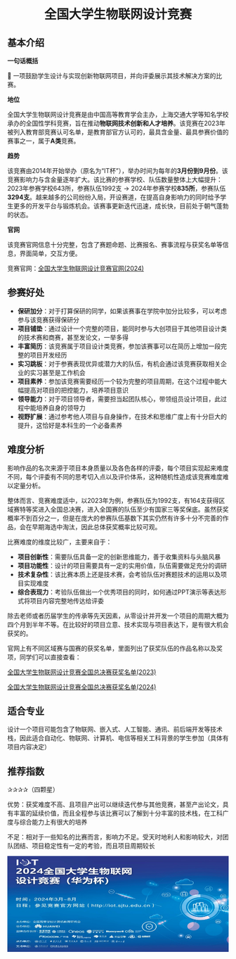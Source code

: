 
<h1 style="text-align:center;">全国大学生物联网设计竞赛</h1>

## 基本介绍
**一句话概括**

🌟 一项鼓励学生设计与实现创新物联网项目，并向评委展示其技术解决方案的比赛。

**地位**

全国大学生物联网设计竞赛是由中国高等教育学会主办，上海交通大学等知名学校承办的全国性学科竞赛，旨在推动**物联网技术创新和人才培养**。该竞赛在2023年被列入教育部竞赛认可名单，是教育部官方认可的，最具含金量、最具参赛价值的赛事之一，属于**A类**竞赛。

**趋势**

该竞赛由2014年开始举办（原名为“IT杯”），举办时间为每年的**3月份到9月份**。该竞赛影响力与含金量逐年扩大。该比赛的参赛学校、队伍数量整体上大幅提升：2023年参赛学校643所，参赛队伍1992支 -> 2024年参赛学校**835所**，参赛队伍**3294支**。越来越多的公司纷纷入局，开设赛道，在提高自身影响力的同时给予学生更多的开发平台与锻炼机会。该赛事更新迭代迅速，成长快，目前处于朝气蓬勃的状态。

**官网**

该竞赛官网信息十分完整，包含了赛题命题、比赛报名、赛事流程与获奖名单等信息，界面简单，交互方便。

竞赛官网：[全国大学生物联网设计竞赛官网(2024)](https://iot.sjtu.edu.cn/Default.aspx)

## 参赛好处
- **保研加分**：对于打算保研的同学，如果该赛事在学院中加分比较多，可以考虑参与该竞赛获得保研分
- **项目铺垫**：通过设计一个完整的项目，能同时参与大创项目于其他项目设计类的技术赛和商赛，甚至发论文，一举多得
- **丰富简历**：该竞赛属于项目设计类竞赛，参加该赛事可以在简历上增加一段完整的项目开发经历
- **实习跳板**：对于参赛表现优异或潜力大的队伍，有机会通过该竞赛获取相关企业的实习甚至是工作机会
- **项目素养**：参加该竞赛需要经历一个较为完整的项目周期，在这个过程中能大幅提高对项目的把控能力，培养项目意识
- **领导能力**：对于项目领导者，需要担当起团队核心，带领组员设计项目，此过程中能培养自身的领导力
- **视野扩展**：通过参考他人项目与自身操作，在技术和思维广度上有十分巨大的提升，这恰好是本科生的一个必备素养

## 难度分析

影响作品的名次来源于项目本身质量以及各色各样的评委，每个项目实现起来难度不同，每个评委有不同的思考切入点以及评价体系，这种随机性造成该竞赛难度难以定量分析。

整体而言、竞赛难度适中，以2023年为例，参赛队伍为1992支，有164支获得区域赛特等奖进入全国总决赛，进入全国赛的队伍至少有国家三等奖保底。虽然获奖概率不到百分之一，但是在庞大的参赛队伍基数下其实仍然有许多十分不完善的作品，会在早期海选中淘汰，因此总体获奖概率比较可观。

比赛难度的维度比较广，主要来自于：
- **项目创新性**：需要队伍具备一定的创新思维能力，善于收集资料与头脑风暴
- **项目功能性**：设计的项目需要具有一定的实用价值，队伍需要做足充分的调研
- **技术复杂性**：该比赛本质上还是技术赛，会考验队伍对赛题技术的运用以及项目实现难度
- **综合表现力**：考验队伍做出一个优秀项目的同时，如何通过PPT演示等表达形式将项目内容完整地传达给评委

除去老师或者历届学生的传承等先天因素，从零设计并开发一个项目的周期大概为四个月到半年不等。在比较好的项目立意、技术实现与项目表达下，是有很大机会获奖的。

官网上有不同区域赛与国赛的获奖名单，里面列出了获奖队伍的作品名称以及奖项，同学们可以直接查看：

[全国大学生物联网设计竞赛全国总决赛获奖名单(2023)](https://iot.sjtu.edu.cn/ueditor/net/upload/file/20230828/6382880578102673265474365.pdf)

[全国大学生物联网设计竞赛全国总决赛获奖名单(2024)](https://iot.sjtu.edu.cn/show.aspx?info_lb=34&info_id=4038&flag=2)
<!-- 此外，我们还准备了一些参赛作品的项目文档与PPT以及对应的奖项，会员们可以点击[这里](www.baidu.com)领取 -->

## 适合专业
设计一个项目可能包含了物联网、嵌入式、人工智能、通讯、前后端开发等技术栈，因此适合自动化、物联网、计算机、电信等相关工科背景的学生参加（具体有项目内容决定）

## 推荐指数
✰✰✰✰（四颗星）

优势：获奖难度不高、且项目产出可以继续迭代参与其他竞赛，甚至产出论文，具有丰富的延续价值，而且全程参与该比赛可以了解到十分丰富的技术栈，在工科广度与综合能力上有很大的培养

不足：相对于一些知名的比赛而言，影响力不足。受天时地利人和影响较大，对团队团结、项目稳定性有一定的考验，而且项目周期较长

![全国大学生物联网设计竞赛](../images/IoT_Competition.png)









